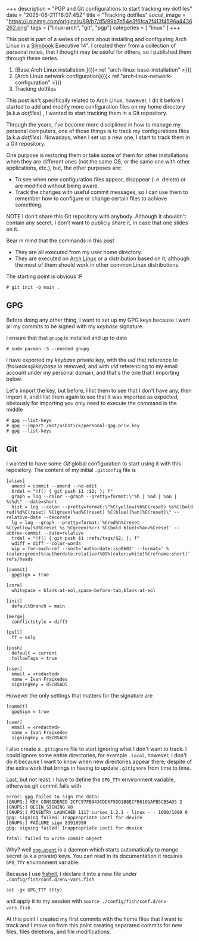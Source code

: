 +++
description = "PGP and Git configurations to start tracking my dotfiles"
date = "2025-06-21T16:07:45Z"
title = "Tracking dotfiles"
social_image = "https://i.pinimg.com/originals/89/b7/d5/89b7d54e3f6fca2f413f4596a4436262.png"
tags = ["linux-arch", "git", "pgp"]
categories = [
  "linux"
]
+++

This post is part of a series of posts about installing and configuring Arch Linux in a [Slimbook](https://slimbook.com/en/) Executive 14". I created them from a collection of personal notes, that I thought may be useful for others, so I published them through these series.

1. [Base Arch Linux installation ]({{< ref "arch-linux-base-installation" >}})
2. [Arch Linux network configuration]({{< ref "arch-linux-network-configuration" >}})
3. Tracking dotfiles

This post isn't specifically related to Arch Linux, however, I dit it before I started to add and modify more configuration files on my home directory (a.k.a _dotfiles_) , I wanted to start tracking them in a Git repository.

Through the years, I've become more disciplined in how to manage my personal computers, one of those things is to track my configurations files (a.k.a _dotfiles_). Nowadays, when I set up a new one, I start to track them in a Git repository.

One purpose is restoring them or take some of them for other installations when they are different ones (not the same OS, or the same one with other applications, etc.), but, the other purposes are:
- To see when new configuration files appear, disappear (i.e. delete) or are modified without being aware.
- Track the changes with useful commit messages, so I can use them to remember how to configure or change certain files to achieve something.

NOTE I don't share this Git repository with anybody. Although it shouldn't contain any secret, I don't want to publicly share it, in case that one slides on it. 

Bear in mind that the commands in this post
- They are all executed from my user home directory.
- They are executed on [Arch Linux](https://archlinux.org/) or a distribution based on it, although the most of them should work in other common Linux distributions.

The starting point is obvious :P
```
# git init -b main .
```

## GPG

Before doing any other thing, I want to set up my GPG keys because I want all my commits to be signed with my _keybase_ signature.

I ensure that that `gnupg` is installed and up to date
```
# sudo pacman -S --needed gnupg
```

I have exported my _keybase_ private key, with the _uid_ that reference to _ifraixedes@keybase.io_ removed, and with _uid_ referencing to my email account under my personal domain, and that's the one that I importing below.

Let's import the key, but before, I list them to see that I don't have any, then import it, and I list them again to see that it was imported as expected, obviously for importing you only need to execute the command in the middle

```
# gpg --list-keys
# gpg --import /mnt/usbstick/personal-gpg.priv.key
# gpg --list-keys
```

## Git

I wanted to have some _Git_ global configuration to start using it with this repository. The content of my initial `.gitconfig` file is

```
[alias]
  amend = commit --amend --no-edit
  brdel = "!f() { git push $1 :$2; }; f"
  graph = log --color --graph --pretty=format:\"%h | %ad | %an | %s%d\" --date=short
  hist = log --color --pretty=format:\"%C(yellow)%h%C(reset) %s%C(bold red)%d%C(reset) %C(green)%ad%C(reset) %C(blue)[%an]%C(reset)\" --relative-date --decorate
  lg = log --graph --pretty=format:'%Cred%h%Creset -%C(yellow)%d%Creset %s %Cgreen(%cr) %C(bold blue)<%an>%Creset' --abbrev-commit --date=relative
  trdel = "!f() { git push $1 :refs/tags/$2; }; f"
  wdiff = diff --color-words
  wip = for-each-ref --sort='authordate:iso8601' --format=' %(color:green)%(authordate:relative)%09%(color:white)%(refname:short)' refs/heads

[commit]
  gpgSign = true

[core]
  whitepace = blank-at-eol,space-before-tab,blank-at-eol

[init]
  defaultBranch = main

[merge]
  conflictstyle = diff3

[pull]
  ff = only

[push]
  default = current
  followTags = true

[user]
  email = <redacted>
  name = Ivan Fraixedes
  signingkey = B5CB5AD5
```

However the only settings that matters for the signature are
```
[commit]
  gpgSign = true
  
[user]
  email = <redacted>
  name = Ivan Fraixedes
  signingkey = B5CB5AD5
```

I  also create a `.gitignore` file to start ignoring what I don't want to track. I could ignore some entire directories, for example `.local`, however, I don't do it because I want to know when new directories appear there, despite of the extra work that brings in having to update `.gitignore` from time to time.

Last, but not least, I have to define the `GPG_TTY` environment variable, otherwise git commit fails with

```
error: gpg failed to sign the data:
[GNUPG:] KEY_CONSIDERED 2CFC97FB943CDD6F5DD1B8ECFB6101AFB5CB5AD5 2
[GNUPG:] BEGIN_SIGNING H8
[GNUPG:] PINENTRY_LAUNCHED 1117 curses 1.2.1 - linux - - 1000/1000 0
gpg: signing failed: Inappropriate ioctl for device
[GNUPG:] FAILURE sign 83918950
gpg: signing failed: Inappropriate ioctl for device

fatal: failed to write commit object
```

Why? well [`gpg-agent`](https://man.archlinux.org/man/gpg-agent.1) is a daemon which starts automatically to mange secret (a.k.a private) keys. You can read in its documentation it requires `GPG_TTY` environment variable.

Because I use [fishell](https://fishshell.com/), I declare it into a new file under `.config/fish/conf.d/env-vars.fish`

```
set -gx GPG_TTY (tty)
```

and apply it to my session with `source ./config/fish/conf.d/env-vars.fish`.

At this point I created my first commits with the home files that I want to track and I move on from this point creating separated commits for new files, files deletions, and file modifications.